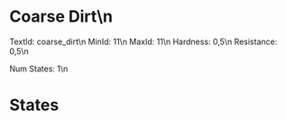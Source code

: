 # Coarse Dirt\n
TextId: coarse_dirt\n
MinId: 11\n
MaxId: 11\n
Hardness: 0,5\n
Resistance: 0,5\n

Num States: 1\n
# States
```

```